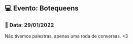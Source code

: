 ## 💻 **Evento: Botequeens**
### 📅 Data: 29/01/2022

Não tivemos palestras, apenas uma roda de conversas. <3
